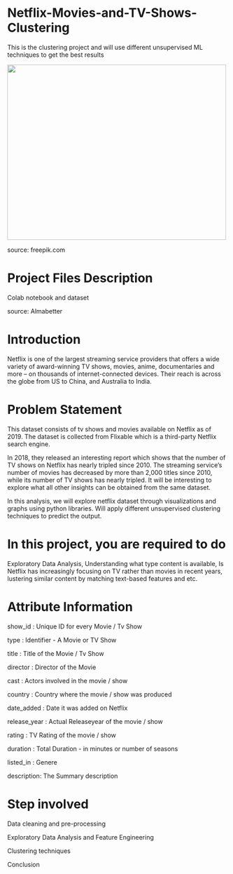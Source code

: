 # Netflix-Movies-and-TV-Shows-Clustering
This is the clustering project and will use different unsupervised ML techniques to get the best results

<img src = "https://user-images.githubusercontent.com/97303831/169867465-ed545dc3-446d-44f2-be3b-1893c0307d3e.jpg" width="500" height="400">

source: freepik.com 

# Project Files Description
Colab notebook and dataset

source: Almabetter
# Introduction
Netflix is one of the largest streaming service providers that offers a wide variety of award-winning TV shows, movies, anime, documentaries and more – on thousands of internet-connected devices. Their reach is across the globe from US to China, and Australia to India.
# Problem Statement
This dataset consists of tv shows and movies available on Netflix as of 2019. The dataset is collected from Flixable which is a third-party Netflix search engine.

In 2018, they released an interesting report which shows that the number of TV shows on Netflix has nearly tripled since 2010. The streaming service’s number of movies has decreased by more than 2,000 titles since 2010, while its number of TV shows has nearly tripled. It will be interesting to explore what all other insights can be obtained from the same dataset.

In this analysis, we will explore netflix dataset through visualizations and graphs using python libraries. Will apply different unsupervised clustering techniques to predict the output.
# In this project, you are required to do
Exploratory Data Analysis, Understanding what type content is available, Is Netflix has increasingly focusing on TV rather than movies in recent years, lustering similar content by matching text-based features and etc.
# Attribute Information

show_id : Unique ID for every Movie / Tv Show

type : Identifier - A Movie or TV Show

title : Title of the Movie / Tv Show

director : Director of the Movie

cast : Actors involved in the movie / show

country : Country where the movie / show was produced

date_added : Date it was added on Netflix

release_year : Actual Releaseyear of the movie / show

rating : TV Rating of the movie / show

duration : Total Duration - in minutes or number of seasons

listed_in : Genere

description: The Summary description

# Step involved

Data cleaning and pre-processing

Exploratory Data Analysis and Feature Engineering

Clustering techniques

Conclusion
